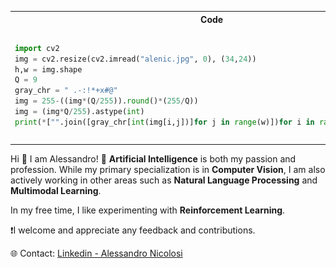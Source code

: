 <table>
<tr>
<th> Code </th>
<th> Output </th>
</tr>
<tr>
<td>

```python
import cv2
img = cv2.resize(cv2.imread("alenic.jpg", 0), (34,24))
h,w = img.shape
Q = 9
gray_chr = " .-:!*+x#@"
img = 255-((img*(Q/255)).round()*(255/Q))
img = (img*Q/255).astype(int)
print(*["".join([gray_chr[int(img[i,j])]for j in range(w)])for i in range(h)], sep="\n")
```

</td>
<td>

<img src="out.png" alt="drawing" height="180"/>

</td>
</tr>
</table>



Hi 👋 I am Alessandro!
🧠 **Artificial Intelligence** is both my passion and profession. While my primary specialization is in **Computer Vision**, I am also actively working in other areas such as **Natural Language Processing** and **Multimodal Learning**.

In my free time, I like experimenting with **Reinforcement Learning**.

❗️I welcome and appreciate any feedback and contributions.

🌐 Contact: [Linkedin - Alessandro Nicolosi](https://linkedin.com/in/alessandro-nicolosi/)
